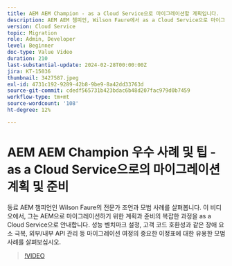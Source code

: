 ```yaml
---
title: AEM AEM Champion - as a Cloud Service으로 마이그레이션할 계획입니다.
description: AEM AEM 챔피언, Wilson Faure에서 as a Cloud Service으로 마이그레이션할 준비 및 계획에 대한 전문가의 조언을 얻으십시오.
version: Cloud Service
topic: Migration
role: Admin, Developer
level: Beginner
doc-type: Value Video
duration: 210
last-substantial-update: 2024-02-28T00:00:00Z
jira: KT-15036
thumbnail: 3427587.jpeg
exl-id: 4731c192-9289-42b8-9be9-8a42dd33763d
source-git-commit: cdedf565731b423bdac6b48d207fac979d0b7459
workflow-type: tm+mt
source-wordcount: '108'
ht-degree: 12%

---
```


# AEM AEM Champion 우수 사례 및 팁 - as a Cloud Service으로의 마이그레이션 계획 및 준비

동료 AEM 챔피언인 Wilson Faure의 전문가 조언과 모범 사례를 살펴봅니다. 이 비디오에서, 그는 AEM으로 마이그레이션하기 위한 계획과 준비의 복잡한 과정을 as a Cloud Service으로 안내합니다. 성능 벤치마크 설정, 고객 코드 호환성과 같은 장애 요소 극복, 외부/내부 API 관리 등 마이그레이션 여정의 중요한 이정표에 대한 유용한 모범 사례를 살펴보십시오.

>[!VIDEO](https://video.tv.adobe.com/v/3427587/?learn=on)
